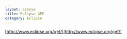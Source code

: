 ```yaml
---
layout: ecsoya
title: Eclipse GEF
category: Eclipse
---
```


[http://www.eclipse.org/gef/](http://www.eclipse.org/gef/)
